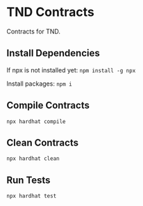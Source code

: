 # TND Contracts
Contracts for TND.

## Install Dependencies
If npx is not installed yet:
`npm install -g npx`

Install packages:
`npm i`

## Compile Contracts
`npx hardhat compile`

## Clean Contracts
`npx hardhat clean`

## Run Tests
`npx hardhat test`
